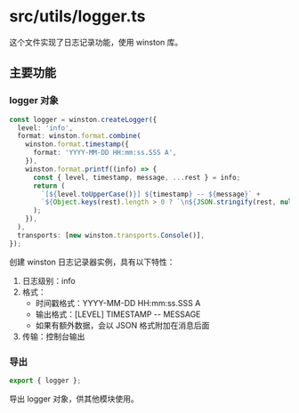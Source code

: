 # src/utils/logger.ts

这个文件实现了日志记录功能，使用 winston 库。

## 主要功能

### logger 对象

```typescript
const logger = winston.createLogger({
  level: 'info',
  format: winston.format.combine(
    winston.format.timestamp({
      format: 'YYYY-MM-DD HH:mm:ss.SSS A',
    }),
    winston.format.printf((info) => {
      const { level, timestamp, message, ...rest } = info;
      return (
        `[${level.toUpperCase()}] ${timestamp} -- ${message}` +
        `${Object.keys(rest).length > 0 ? `\n${JSON.stringify(rest, null, 2)}` : ''}`
      );
    }),
  ),
  transports: [new winston.transports.Console()],
});
```

创建 winston 日志记录器实例，具有以下特性：

1. 日志级别：info
2. 格式：
   - 时间戳格式：YYYY-MM-DD HH:mm:ss.SSS A
   - 输出格式：[LEVEL] TIMESTAMP -- MESSAGE
   - 如果有额外数据，会以 JSON 格式附加在消息后面
3. 传输：控制台输出

### 导出

```typescript
export { logger };
```

导出 logger 对象，供其他模块使用。